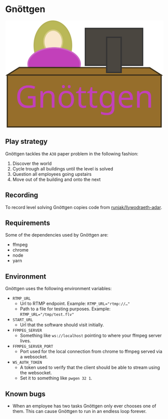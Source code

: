 # Gnöttgen

![Gnöttgen](drawing.svg)

## Play strategy

Gnöttgen tackles the `A38` paper problem in the following fashion:

1. Discover the world
2. Cycle trough all buildings until the level is solved
3. Question all employees going upstairs
4. Move out of the building and onto the next

## Recording

To record level solving Gnöttgen copies code from [runjak/llywodraeth-adar](https://github.com/runjak/llywodraeth-adar).

## Requirements

Some of the dependencies used by Gnöttgen are:

* ffmpeg
* chrome
* node
* yarn

## Environment

Gnöttgen uses the following environment variables:

* `RTMP_URL`
  * Url to RTMP endpoint. Example: `RTMP_URL="rtmp://…"`
  * Path to a file for testing purposes. Example: `RTMP_URL="/tmp/test.flv"`
* `START_URL`
  * Url that the software should visit initially.
* `FFMPEG_SERVER`
  * Something like `ws://localhost` pointing to where your ffmpeg server lives.
* `FFMPEG_SERVER_PORT`
  * Port used for the local connection from chrome to ffmpeg served via a websocket.
* `WS_AUTH_TOKEN`
  * A token used to verify that the client should be able to stream using the websocket.
  * Set it to something like `pwgen 32 1`.

## Known bugs

* When an employee has two tasks Gnöttgen only ever chooses one of them.
  This can cause Gnöttgen to run in an endless loop forever.

